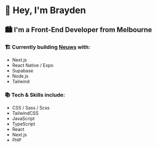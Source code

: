 # 👋 Hey, I'm Brayden 

## 🏙️ I'm a Front-End Developer from Melbourne

### 🏗️ Currently building [Neuws](https://neuws.app) with:
- Next.js
- React Native / Expo
- Supabase
- Node.js
- Tailwind

### 📚 Tech & Skills include:
- CSS / Sass / Scss
- TailwindCSS
- JavaScript
- TypeScript
- React
- Next.js
- PHP
